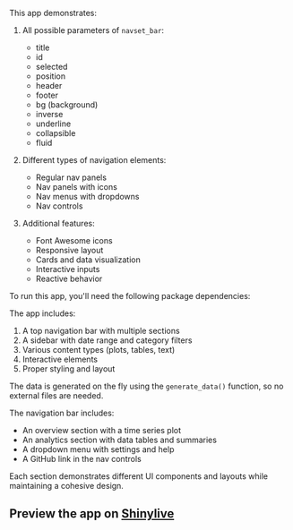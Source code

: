 This app demonstrates:

1. All possible parameters of `navset_bar`:
   - title
   - id
   - selected
   - position
   - header
   - footer
   - bg (background)
   - inverse
   - underline
   - collapsible
   - fluid

2. Different types of navigation elements:
   - Regular nav panels
   - Nav panels with icons
   - Nav menus with dropdowns
   - Nav controls

3. Additional features:
   - Font Awesome icons
   - Responsive layout
   - Cards and data visualization
   - Interactive inputs
   - Reactive behavior

To run this app, you'll need the following package dependencies:

The app includes:
1. A top navigation bar with multiple sections
2. A sidebar with date range and category filters
3. Various content types (plots, tables, text)
4. Interactive elements
5. Proper styling and layout

The data is generated on the fly using the `generate_data()` function, so no external files are needed.

The navigation bar includes:
- An overview section with a time series plot
- An analytics section with data tables and summaries
- A dropdown menu with settings and help
- A GitHub link in the nav controls

Each section demonstrates different UI components and layouts while maintaining a cohesive design.
## Preview the app on [Shinylive](https://shinylive.io/py/app/#h=0&code=NobwRAdghgtgpmAXAAjFADugdOgnmAGlQGMB7CAFzkqVQDMAnUmZAEyiooEt5kf1SDCmw5xu8ADoR+g4RACuMPMigBnZBHRSZQ5OigR26tXtZTGzZKoAWXCLj5LZyBnCjFuANzjmmLG3a4WHAAHuiuquo6wnbo8hRE8lxEroZwDFJSAMTIAMqw6AA2cCIUUMgA5tTpHFzkUqxwdJXVDKIA+uxlABQAlIhSyEMa2G2GzFiqcHCs3QCMAEwAzL2Dw11w6gC8plgb7WNV3aplQlsA5AsADAsALAC0V3OPc+dE1KwX13f3i-dLryIjDgAEcLgARc6rCDDFxieQMGHoVhYcEcKAAMTa8G6IDWsKG5w25xQG1UBHxBPOnighXkcBJIywY1YExZEG6xQ5ZN6vSwxEUqkUfQpMIJhOIogqglwjM0zIMrJg-OspC4xDg3WA5wAgm9kOcAEL684AYXOAF0iFzujzobCAL7Q7LIHWsVjIDHkYQ6gDum2YJTogj4ZAgqikSSw1jcrHaYaolG6lKjAAkACoAWQAMt1zgAeQp2ADWcMKWwkYBOuGKNmmFEryGsrjoFbA1goFHQqkQAHpe8RWBAAFaqfmFUjyVh0QpQVz85i9qDDqAhXtFgBGql7wco9yg-tUgd7ADYsFdzwPIkvCoUsDA7PzIpWAHxQqTOiA5AAKUCqyFIdBuHICMFC4HA-zgdpAIoVRum4ChijbAA5KBPCmYRDTnZBwTgGBSErIEuFvKANyQ9MGHpT8clNVxRBUKwuEaDdsLIJwIGoBsIF9LgKGsZAo1UJi4BYhhukA6g20aVRiwoQDK36FNwNieJOg6Q5NUpWFK32DTCK04ZK1yOBig8HD6IAJQMKp9LFcUTjnCg22+B4nheWzxSGD5nJuB4-gBStKXtYYoxUih2imUzuAAL00uyCUrSUqGlBhcA8zyjJMuAzNNKUZXS8ViFVdVNi2YBKx1W9COQCrqsrQ06rAU1KytAyhki7KqE+CqqrAILMi-ZBMygOwNDQrgKlqchkFE5AeL4lRbz0UhIi4MiSn0bExHSUD5v4qNoHQsR2lE5N4oQpCKtYGkIA1D00RsDdSDnMxCCGHJ0144o9DnWBtoyeKmLbGARogdpDuqzzxRyABJcEfq2qgAdhDqPBmNtSG8BhPC4OBfUh6G8iytGPU2v6kcpAQhOAiA2wc7hiHuOStDegkfxW3i6iRX74Ap+KYygRoGC2KNrFuZMwFTWN0mQU1vU46riFnSJ2mBih7gWBSiGQHIpcFmWyd59JKWDUgkZF8D0Alr0zZluXKAVt6lbUVRVcrKgQnVmB4hmLX3s9UhbYYBHyeN+KNwqNsiwqDsCahwmsOIYsKiYeRDBDo3keGOwsamLYMVpKZtfj4ZYYgXONp5-6UzSBgiw4rYKPpYv45yABVWv68rxGw9hMgSO7NbyMouAW8JuWB6E9aM+r+KZyST4m5KEvCYxOkmJnvnFPinILLgCp5FnYPDp+jjCkpPaBPAw72n0M+JYAeSxnG8eqmk6TgDHn9x-GwG3qHL5RklAwWY-8V5AJeu0AWQsJZojKMgJ+6QX6-2CiXNqBIAACqQhY4AnFxFebAmgAW-njW+eC+gDHigQ6cyAdhVA4m0KgakeioIIcgOgE0iCrloXoQoFBJjyA3EUM2cFWEENXLgs2to6DamJFaNgMjqS0npJaMRK8JEYXaBdTU5xPq8GMgwXG6hEHYx-u+KhK9XAUARDCDhFQBqwhyKhTwp8TJzV4vxdU9R4qAOvmhW+BgTJnShmmLMuYCxcGQM7SIbY6BQHuEeIsHo4n3CKo5e4XdXz5l7FwF8rpoCFFwAzVQUJRRQ3fvSNsBhaRFPVBGPq8UwHil8VgWcuBJzhX7ooMGvo2hWyafHFpwDQGULYSFcCwyoHSzEhVAptTiDqFyiA5AcwFLoKhuszyWCPjpD2OidojA-qbPFI0Zo1TCnFK0aRYoFDjnxxoXQ1oHQuhQD6HcqGVibEKOjLGeYVw1HijuUMl6tyLElwgSAqZ+sZlgB1HM4pssXrIE1n-d5hkwXx22bXLAHt8FjMIc0emrshQwBBqlUF+KCQPJaAw556I3kYoIZ8xE7DKzpjNrSZAe8yAgJ7MgEANppy9AdIFCAlInFoWQPABQ7iFqsCYMiUgvoYS8TwqBWELSb7SvkBLTMggSgPyAlzepXDo600rIYmODY-6jM8pq-xd8gmZU7HYCoJrkAVM-pWDC3AIBuoUra8FylNCqVUPNIqEt2AMGLO0fCjRGpomjUNUg8bUWMvGVgMKEUknpAli2CI1gDiiEanvYENguX0WONlcgrBVCrDemighD5aZzCICDEIWwTxXCIJ6rYABWAFNUMX2s8AE++lYpaFBZj25RXr2wmRZgMkJ4EyXFlZMqiWgUGkEKyLu5Ak70BEw8FzO56ZbBRGMIQ-CKhMBFiSlzKwqoeJ+sWoUZaq1p6G3+uoUgzRDqaNEoG+O9xkCfUQj4dNQwQNwzuSB4yUVfaQeQCB78HMaawf3dMjDNs+YEJA4nZOqdDAYZhuXHaEG8PIA7kLTJSGQMT1nIPda2H15mCQ1utZYqd7IGcVE70TA33BmDgKE4lgEwKx8R4q+WAb4JgExSzyUZXl3NCTmPM+ZInRNULE+JiSN4pIqB4wRWScl5IAOK8VTII0pdzmxNDbB2LsPZ+yGb4oIhcMACrx1OFUJylYTqzggMWLzUMtNuzABuCgMJIsQAyRNWO27PLUVdO6OE7gvAlA3HAaw41BBSG2elrg3hgh0DoJ1BoRD2gKaGOEOwFBuh0ErKaBEqQ5CStRjTFAIAwr3lBuDNCfQRV-zAA6Ig4BoDwFoGAVwIIkiuGlbBHFns3pgHEzQFADSQZdjwZuKQCglBpU0IqNQDiV4jYtEAA)
